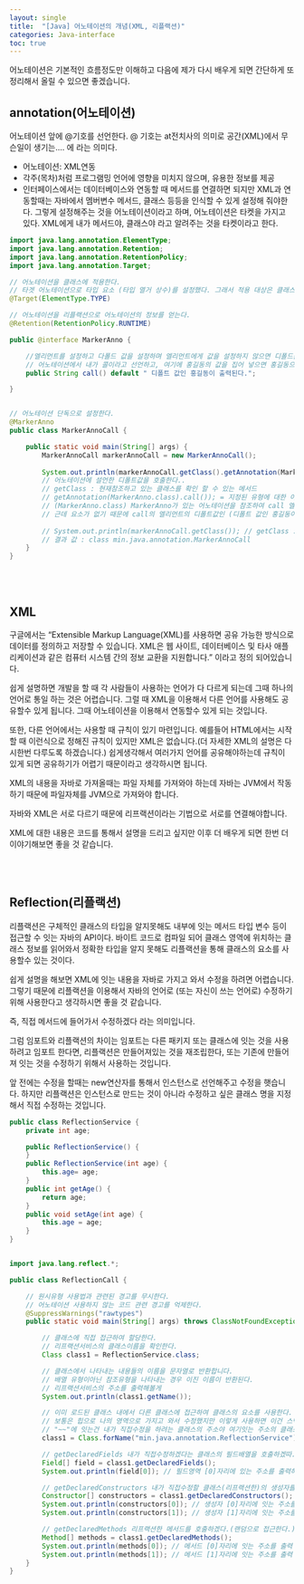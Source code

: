 ```yaml
---
layout: single
title:  "[Java] 어노테이션의 개념(XML, 리플랙션)"
categories: Java-interface
toc: true
---
```


어노테이션은 기본적인 흐름정도만 이해하고 다음에 제가 다시 배우게 되면 간단하게 또 정리해서 올릴 수 있으면 좋겠습니다.

## annotation(어노테이션) ##

어노테이션 앞에 @기호를 선언한다. @ 기호는 at전치사의 의미로 공간(XML)에서 무슨일이 생기는.... 에 라는 의미다.

- 어노테이션: XML연동
- 각주(목차)처럼 프로그램밍 언어에 영향을 미치지 않으며, 유용한 정보를 제공
- 인터페이스에서는 데이터베이스와 연동할 때 메서드를 연결하면 되지만 XML과 연동할때는 자바에서 멤버변수 메서드, 클래스 등등을 인식할 수 있게 설정해 줘야한다. 그렇게 설정해주는 것을 어노테이션이라고 하며, 어노테이션은 타켓을 가지고 있다. XML에게 내가 메서드야, 클래스야 라고 알려주는 것을 타켓이라고 한다.


```java
import java.lang.annotation.ElementType;
import java.lang.annotation.Retention;
import java.lang.annotation.RetentionPolicy;
import java.lang.annotation.Target;

// 어노테이션을 클래스에 적용한다.
// 타겟 어노테이션으로 타입 요소 (타입 열거 상수)를 설정했다. 그래서 적용 대상은 클래스가 되며 클래스 위에 어노테이션을 적용하고 어노테이션의 정보를 가져온다.
@Target(ElementType.TYPE)

// 어노테이션을 리플랙션으로 어노테이션의 정보를 얻는다.
@Retention(RetentionPolicy.RUNTIME)

public @interface MarkerAnno {

	//엘리먼트를 설정하고 다폴드 값을 설정하며 엘리먼트에게 값을 설정하지 않으면 디폴드값으로 호출한다.
	// 어노테이션에서 내가 콜이라고 선언하고, 여기에 홍길동의 값을 집어 넣으면 홍길동으로 리프랙션이 가능하다.
	public String call() default " 디폴트 값인 홍길동이 출력된다.";

}
```


```java

// 어노테이션 단독으로 설정한다.
@MarkerAnno
public class MarkerAnnoCall {

	public static void main(String[] args) {
		MarkerAnnoCall markerAnnoCall = new MarkerAnnoCall();
		
		System.out.println(markerAnnoCall.getClass().getAnnotation(MarkerAnno.class).call());
		// 어노테이션에 설언한 디폴트값을 호출한다..
		// getClass : 현재참조하고 있는 클래스를 확인 할 수 있는 메서드
		// getAnnotation(MarkerAnno.class).call()); = 지정된 유형에 대한 이 요소를 반환하고, 없으면 null을 반환한다.
		// (MarkerAnno.class) MarkerAnno가 있는 어노테이션을 참조하여 call 엘리먼트를 호출한다.
		// 근데 요소가 없기 때문에 call의 엘리먼트의 디폴트값인 (디폴트 값인 홍길동이 출력된다.)이 호출된다.
												
		// System.out.println(markerAnnoCall.getClass()); // getClass : 현재 참조하고 있는 클래스를 확인 할 수 있는 메서드
		// 결과 값 : class min.java.annotation.MarkerAnnoCall 
	}
}
```
<br/><br/>

## XML ##
구글에서는 “Extensible Markup Language(XML)를 사용하면 공유 가능한 방식으로 데이터를 정의하고 저장할 수 있습니다. XML은 웹 사이트, 데이터베이스 및 타사 애플리케이션과 같은 컴퓨터 시스템 간의 정보 교환을 지원합니다.” 이라고 정의 되어있습니다.

쉽게 설명하면 개발을 할 때 각 사람들이 사용하는 언어가 다 다르게 되는데 그때 하나의 언어로 통일 하는 것은 어렵습니다. 그럴 때 XML을 이용해서 다른 언어를 사용해도 공유할수 있게 됩니다. 그때 어노테이션을 이용해서 연동할수 있게 되는 것입니다.

또한, 다른 언어에서는 사용할 때 규칙이 있기 마련입니다. 예를들어 HTML에서는 시작할 때 <head><head> 이런식으로 정해진 규칙이 있지만 XML은 없습니다.(더 자세한 XML의 설명은 다시한번 다루도록 하겠습니다.) 쉽게생각해서 여러가지 언어를 공유해야하는데 규칙이 있게 되면 공유하기가 어렵기 때문이라고 생각하시면 됩니다.

XML의 내용을 자바로 가져올때는 파일 자체를 가져와야 하는데 자바는 JVM에서 작동하기 때문에 파일자체를 JVM으로 가져와야 합니다. 

자바와 XML은 서로 다르기 때문에 리프랙션이라는 기법으로 서로를 연결해야합니다.

XML에 대한 내용은 코드를 통해서 설명을 드리고 싶지만 이후 더 배우게 되면 한번 더 이야기해보면 좋을 것 같습니다.


<br/><br/>


## Reflection(리플랙션) ##

리플랙션은 구체적인 클래스의 타입을 알지못해도 내부에 잇는 메서드 타입 변수 등이 접근할 수 잇는 자바의 API이다. 바이트 코드로 컴파일 되어 클래스 영역에 위치하는 클래스 정보를 읽어와서 정확한 타입을 알지 못해도 리플랙션을 통해 클래스의 요소를 사용할수 있는 것이다.

쉽게 설명을 해보면 XML에 잇는 내용을 자바로 가지고 와서 수정을 하려면 어렵습니다. 그렇기 때문에 리플랙션을 이용해서 자바의 언어로 (또는 자신이 쓰는 언어로) 수정하기 위해 사용한다고 생각하시면 좋을 것 같습니다.

 즉, 직접 메서드에 들어가서 수정하겠다 라는 의미입니다.

그럼 임포트와 리플랙션의 차이는 
임포트는 다른 패키지 또는 클래스에 잇는 것을 사용하려고 임포트 한다면, 리플랙션은 만들어져있는 것을 재조립한다, 또는 기존에 만들어져 잇는 것을 수정하기 위해서 사용하는 것입니다.

앞 전에는 수정을 할때는 new연산자를 통해서 인스턴스로 선언해주고 수정을 햇습니다. 하지만 리플랙션은 인스턴스로 만드는 것이 아니라 수정하고 싶은 클래스 명을 지정해서 직접 수정하는 것입니다.


```java
public class ReflectionService {
	private int age;

	public ReflectionService() {
	}
	public ReflectionService(int age) {
		this.age= age;
	}
	public int getAge() {
		return age;
	}
	public void setAge(int age) {
		this.age = age;
	}
}
```


```java

import java.lang.reflect.*;

public class ReflectionCall {

	// 원시유형 사용법과 관련된 경고를 무시한다.
    // 어노테이션 사용하지 않는 코드 관련 경고를 억제한다.
	@SuppressWarnings("rawtypes")
	public static void main(String[] args) throws ClassNotFoundException {

		// 클래스에 직접 접근하여 할당한다.
		// 리프랙션서비스의 클래스이름을 확인한다.
		Class class1 = ReflectionService.class;

		// 클래스에서 나타내는 내용들의 이름을 문자열로 반환합니다.
		// 배열 유형이아닌 참조유형을 나타내는 경우 이진 이름이 반환된다.
		// 리프랙션서비스의 주소를 출력해볼게
		System.out.println(class1.getName());

		// 이미 로드된 클래스 내에서 다른 클래스에 접근하여 클래스의 요소를 사용한다.
		// 보통은 힙으로 나의 영역으로 가지고 와서 수정했지만 이렇게 사용하면 이건 스택영역 즉 오브젝트영역에석 바로 수정하겠다는 의미야
		// "~~"에 잇는건 내가 직접수정을 하려는 클래스의 주소야 여기잇는 주소의 클래스를 내가 직접 수정할게
		class1 = Class.forName("min.java.annotation.ReflectionService");

		// getDeclaredFields 내가 직접수정하겠다는 클래스의 필드배열을 호출하겠따.
		Field[] field = class1.getDeclaredFields();
		System.out.println(field[0]); // 필드영역 [0]자리에 있는 주소를 출력하겠다.

		// getDeclaredConstructors 내가 직접수정할 클래스(리프랙션한)의 생성자를 호출하겠다.
		Constructor[] constructors = class1.getDeclaredConstructors();
		System.out.println(constructors[0]); // 생성자 [0]자리에 잇는 주소를 출력하겟다.
		System.out.println(constructors[1]); // 생성자 [1]자리에 잇는 주소를 출력하겟다.

		// getDeclaredMethods 리프랙션한 메서드를 호출하겠다.(랜덤으로 접근한다.)
		Method[] methods = class1.getDeclaredMethods();
		System.out.println(methods[0]); // 메서드 [0]자리에 잇는 주소를 출력
		System.out.println(methods[1]); // 메서드 [1]자리에 잇는 주소를 출력
	}
}
```